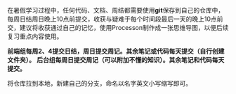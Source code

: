 在暑假学习过程中，任何代码、文档、周结都需要使用**git**保存到自己的仓库中，每周日结周日晚上10点前提交，收获与疑难于每个时间段最后一天的晚上10点前交，建议将收获通过自己的记忆，使用Processon制作成一张思维导图，以便后续复习重点内容使用。

**前端组每周2、4提交日结，周日提交周记。其余笔记或代码每天提交（自行创建文件夹）。**
**后台组每周日提交周记（可以附加不懂的知识）。其余笔记和代码每天提交。**

将仓库拉到本地，新建自己的分支，命名以名字英文小写缩写即可。
